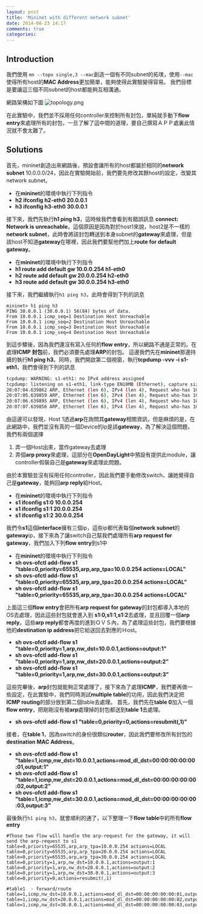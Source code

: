 ```yaml
---
layout: post
title: 'Mininet with different network subnet'
date: 2014-08-23 14:17
comments: true
categories: 
---
```

Introduction
------------
我們使用 `mn --topo single,3 --mac`創造一個有不同subnet的拓墣，使用`--mac`使得所有host的**MAC Address**更加簡單，能夠使得此實驗變得容易。
我們目標是要讓這三個不同subnet的host都能夠互相溝通。

<!--more-->
網路架構如下圖
![topology.png](http://user-image.logdown.io/user/415/blog/415/post/203260/DaB0okyvRsG7mvB0jt0j_topology.png)

在此實驗中，我們並不採用任何controller來控制所有封包，單純就手動下**flow entry**來處理所有的封包，一旦了解了這中間的道理，要自己撰寫ＡＰＰ處裏此情況就不會太難了。

Solutions
---------
首先，mininet創造出來網路後，預設會讓所有的host都屬於相同的**network subnet** 10.0.0.0/24，因此在實驗開始前，我們要先修改其餘host的設定，改變其network subnet。
-	在**mininet**的環境中執行下列指令
- **h2 ifconfig h2-eth0 20.0.0.1**
- **h3 ifconfig h3-eth0 30.0.0.1**

接下來，我們先執行**h1 ping h3**，這時候我們會看到有錯誤訊息 **connect: Network is unreachable**。這個原因是因為對於host1來說，host2是不一樣的**network subnet**，此時會將該封包轉送到本身subnet的**gateway**來處理，但是該host不知道**gateway**在哪裡，因此我們要幫他們加上**route for default gateway**。
-	在**mininet**的環境中執行下列指令
- **h1 route add default gw 10.0.0.254 h1-eth0**
- **h2 route add default gw 20.0.0.254 h2-eth0**
- **h3 route add default gw 30.0.0.254 h3-eth0**

接下來，我們繼續執行`h1 ping h3`，此時會得到下列的訊息

```
mininet> h1 ping h3
PING 30.0.0.1 (30.0.0.1) 56(84) bytes of data.
From 10.0.0.1 icmp_seq=1 Destination Host Unreachable
From 10.0.0.1 icmp_seq=2 Destination Host Unreachable
From 10.0.0.1 icmp_seq=3 Destination Host Unreachable
From 10.0.0.1 icmp_seq=4 Destination Host Unreachable
```
到這步驟後，因為我們還沒有寫入任何的**flow entry**，所以網路不通是正常的。在處理**ICMP 封包**前，我們必須要先處理**ARP**的封包。
這邊我們先在**mininet**那邊持續的執行**h1 ping h3**。同時，我們開啟第二個視窗，執行**tcpdump -vvv -i s1-eth1**，我們會得到下列的訊息
```sh
tcpdump: WARNING: s1-eth1: no IPv4 address assigned
tcpdump: listening on s1-eth1, link-type EN10MB (Ethernet), capture size 65535 bytes
20:07:04.639862 ARP, Ethernet (len 6), IPv4 (len 4), Request who-has 10.0.0.254 tell 10.0.0.1, length 28
20:07:05.639859 ARP, Ethernet (len 6), IPv4 (len 4), Request who-has 10.0.0.254 tell 10.0.0.1, length 28
20:07:06.639895 ARP, Ethernet (len 6), IPv4 (len 4), Request who-has 10.0.0.254 tell 10.0.0.1, length 28
20:07:07.639856 ARP, Ethernet (len 6), IPv4 (len 4), Request who-has 10.0.0.254 tell 10.0.0.1, length 28
```
由這邊可以發現，Host 1透過**arp**在詢問其**gateway**相關資訊，但是麻煩的是，在此網路中，我們並沒有真的一個Device的ip是該**gateway**，為了解決這個問題，我們有兩個選擇
1. 弄一個Host出來，當作gateway去處理
2. 弄個**arp proxy**來處理，這部分在**OpenDayLight**中預設有提供此module，讓controller假裝自己是**gateway**來處理此問題。

由於本實驗並沒有採用任何controller，因此我們要手動修改switch，讓她覺得自己是**gateway**，能夠回**arp reply**給Host。
-	在**mininet**的環境中執行下列指令
- **s1 ifconfig s1:0 10.0.0.254**
- **s1 ifconfig s1:1 20.0.0.254**
- **s1 ifconfig s1:2 30.0.0.254**

我們令**s1**這個**interface**擁有三個ip，這些ip都代表每個**network subnet**的**gateway**ip，接下來為了讓switch自己幫我們處理所有**arp request for gateway**，我們加入下列**flow entry**到s1中

-	在**mininet**的環境中執行下列指令
- **sh ovs-ofctl add-flow s1 "table=0,priority=65535,arp,arp_tpa=10.0.0.254 actions=LOCAL"**
- **sh ovs-ofctl add-flow s1 "table=0,priority=65535,arp,arp_tpa=20.0.0.254 actions=LOCAL"**
- **sh ovs-ofctl add-flow s1 "table=0,priority=65535,arp,arp_tpa=30.0.0.254 actions=LOCAL"**

上面這三個**flow entry**會把所有**arp request for gateway**的封包都導入本地的OS去處理，因此這些封包就會進入到
**s1:0,s1:1,s1:2**去處理，並且回覆一個**arp reply**。這些**arp reply**都會再度的進到ＯＶＳ內，為了處理這些封包，我們要根據他的**destination ip address**把它給送回去對應的Ｈost。

- **sh ovs-ofctl add-flow s1 "table=0,priority=1,arp,nw_dst=10.0.0.1,actions=output:1"**
- **sh ovs-ofctl add-flow s1 "table=0,priority=1,arp,nw_dst=20.0.0.1,actions=output:2"**
- **sh ovs-ofctl add-flow s1 "table=0,priority=1,arp,nw_dst=30.0.0.1,actions=output:3"**

這些完畢後，**arp**封包就能夠正常處理了，接下來為了處理**ICMP**，我們要再做一些設定，在此實驗中，我們同時測試**multiple table**的功用，因此我們決定把**ICMP routing**的部分放到第二個table去處理。
首先，我們先在**table 0**加入一個**flow entry**，把剛剛沒有被**arp**處理掉的封包都送到**table 1**去處理。 
- **sh ovs-ofctl add-flow s1 "table=0,priority=0,actions=resubmit(,1)"**

接者，在**table 1**，因為switch的身份很類似**router**，因此我們要修改所有封包的**destination MAC Address**。
- **sh ovs-ofctl add-flow s1 "table=1,icmp,nw_dst=10.0.0.1,actions=mod_dl_dst=00:00:00:00:00:01,output:1"**
- **sh ovs-ofctl add-flow s1 "table=1,icmp,nw_dst=20.0.0.1,actions=mod_dl_dst=00:00:00:00:00:02,output:2"**
- **sh ovs-ofctl add-flow s1 "table=1,icmp,nw_dst=30.0.0.1,actions=mod_dl_dst=00:00:00:00:00:03,output:3"**

最後執行`h1 ping h3`，就會順利的通了，以下整理一下**flow table**中的所有**flow entry**
```
#Those two flow will handle the arp-request for the gateway, it will send the arp-request to s1
table=0,priority=65535,arp,arp_tpa=10.0.0.254 actions=LOCAL
table=0,priority=65535,arp,arp_tpa=20.0.0.254 actions=LOCAL
table=0,priority=65535,arp,arp_tpa=30.0.0.254 actions=LOCAL
table=0,priority=1,arp,nw_dst=10.0.0.1,actions=output:1
table=0,priority=1,arp,nw_dst=20.0.0.1,actions=output:2
table=0,priority=1,arp,nw_dst=30.0.0.1,actions=output:3
table=0,priority=0,actions=resubmit(,1)

#table1  - forward/route
table=1,icmp,nw_dst=10.0.0.1,actions=mod_dl_dst=00:00:00:00:00:01,output:1
table=1,icmp,nw_dst=20.0.0.1,actions=mod_dl_dst=00:00:00:00:00:02,output:2
table=1,icmp,nw_dst=30.0.0.1,actions=mod_dl_dst=00:00:00:00:00:03,output:3
```







